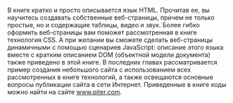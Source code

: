 <!--2025-05-10 12:57:21--><!--pdate:2008-->
В книге кратко и просто описывается язык HTML. Прочитав ее, вы научитесь создавать собственные веб-страницы, причем не только простые, но и содержащие таблицы, видео и звук. Более гибко оформить веб-страницы вам поможет рассмотренная в книге технология CSS. А при желании вы сможете сделать веб-страницы динамичными с помощью сценариев JavaScript: описание этого языка вместе с кратким описанием DOM (объектной модели документа) также приведено в этой книге. В последних главах рассматривается пример создания небольшого сайта с использованием всех рассмотренных в книге технологий, а также освещаются основные вопросы публикации сайта в сети Интернет. Приведенные в книге коды можно найти на сайте www.piter.com.